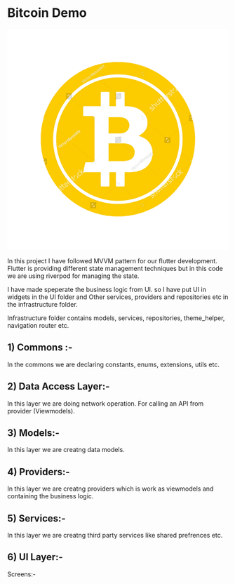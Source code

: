 # Bitcoin Demo

![Image alt text](assets/images/bitcoin.png)


In this project I have followed MVVM pattern for our flutter development. Flutter is providing different state management techniques but in this code we are using riverpod for managing the state.

I have made speperate the business logic from UI. so I have put UI in widgets in the UI folder and Other services, providers and repositories etc in the infrastructure folder.

Infrastructure folder contains models, services, repositories, theme_helper, navigation router etc.

## 1) Commons :-
In the commons we are declaring constants, enums, extensions, utils etc.

## 2) Data Access Layer:-
In this layer we are doing network operation. For calling an API from provider (Viewmodels).

## 3) Models:-
In this layer we are creatng data models.

## 4) Providers:-
In this layer we are creatng providers which is work as viewmodels and containing the business logic.

## 5) Services:-
In this layer we are creatng third party services like shared prefrences etc.

## 6) UI Layer:-

  Screens:-




